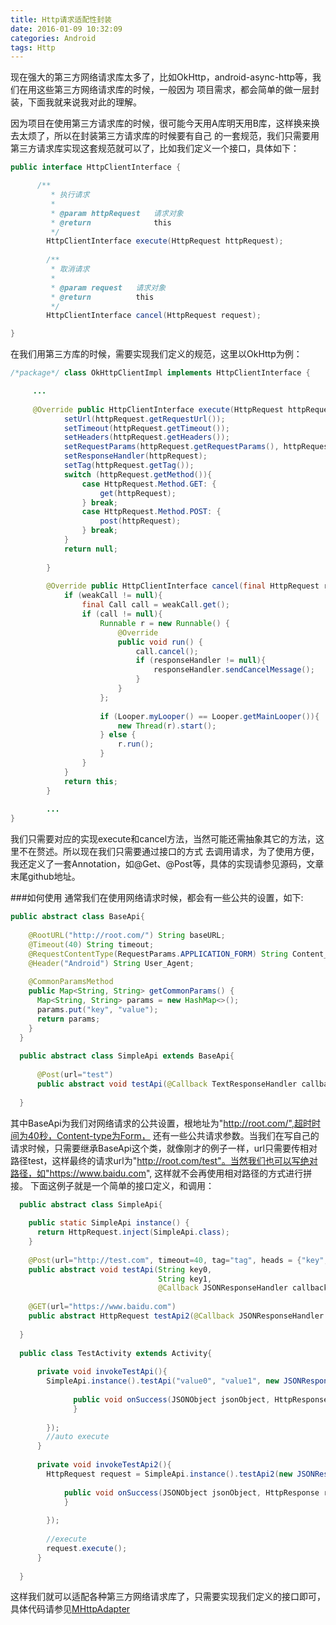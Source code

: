 ```yaml
---
title: Http请求适配性封装
date: 2016-01-09 10:32:09
categories: Android
tags: Http
---
```

现在强大的第三方网络请求库太多了，比如OkHttp，android-async-http等，我们在用这些第三方网络请求库的时候，一般因为
项目需求，都会简单的做一层封装，下面我就来说我对此的理解。

<!--more-->

因为项目在使用第三方请求库的时候，很可能今天用A库明天用B库，这样换来换去太烦了，所以在封装第三方请求库的时候要有自己
的一套规范，我们只需要用第三方请求库实现这套规范就可以了，比如我们定义一个接口，具体如下：
``` java
public interface HttpClientInterface {

      /**
         * 执行请求
         * 
         * @param httpRequest   请求对象
         * @return              this
         */
        HttpClientInterface execute(HttpRequest httpRequest);
    
        /**
         * 取消请求
         * 
         * @param request   请求对象
         * @return          this
         */
        HttpClientInterface cancel(HttpRequest request);

}
```
在我们用第三方库的时候，需要实现我们定义的规范，这里以OkHttp为例：
``` java
/*package*/ class OkHttpClientImpl implements HttpClientInterface {

     ...
     
     @Override public HttpClientInterface execute(HttpRequest httpRequest) {
            setUrl(httpRequest.getRequestUrl());
            setTimeout(httpRequest.getTimeout());
            setHeaders(httpRequest.getHeaders());
            setRequestParams(httpRequest.getRequestParams(), httpRequest.getMethod());
            setResponseHandler(httpRequest);
            setTag(httpRequest.getTag());
            switch (httpRequest.getMethod()){
                case HttpRequest.Method.GET: {
                    get(httpRequest);
                } break;
                case HttpRequest.Method.POST: {
                    post(httpRequest);
                } break;
            }
            return null;
    
        }
    
        @Override public HttpClientInterface cancel(final HttpRequest request) {
            if (weakCall != null){
                final Call call = weakCall.get();
                if (call != null){
                    Runnable r = new Runnable() {
                        @Override
                        public void run() {
                            call.cancel();
                            if (responseHandler != null){
                                responseHandler.sendCancelMessage();
                            }
                        }
                    };
    
                    if (Looper.myLooper() == Looper.getMainLooper()){
                        new Thread(r).start();
                    } else {
                        r.run();
                    }
                }
            }
            return this;
        }
        
        ...
}
```
我们只需要对应的实现execute和cancel方法，当然可能还需抽象其它的方法，这里不在赘述。所以现在我们只需要通过接口的方式
去调用请求，为了使用方便，我还定义了一套Annotation，如@Get、@Post等，具体的实现请参见源码，文章末尾github地址。

###如何使用
通常我们在使用网络请求时候，都会有一些公共的设置，如下:
``` java
public abstract class BaseApi{
  
    @RootURL("http://root.com/") String baseURL;
    @Timeout(40) String timeout;
    @RequestContentType(RequestParams.APPLICATION_FORM) String Content_Type;
    @Header("Android") String User_Agent;
        
    @CommonParamsMethod
    public Map<String, String> getCommonParams() {
      Map<String, String> params = new HashMap<>();
      params.put("key", "value");
      return params;
    }
  }
  
  public abstract class SimpleApi extends BaseApi{
  
      @Post(url="test")
      public abstract void testApi(@Callback TextResponseHandler callback);
      
  }
```
其中BaseApi为我们对网络请求的公共设置，根地址为"http://root.com/",超时时间为40秒，Content-type为Form，
还有一些公共请求参数。当我们在写自己的请求时候，只需要继承BaseApi这个类，就像刚才的例子一样，url只需要传相对
路径test，这样最终的请求url为"http://root.com/test"。当然我们也可以写绝对路径，如"https://www.baidu.com",
这样就不会再使用相对路径的方式进行拼接。
下面这例子就是一个简单的接口定义，和调用：
``` java
  public abstract class SimpleApi{
  
    public static SimpleApi instance() {
      return HttpRequest.inject(SimpleApi.class);
    }
  
    @Post(url="http://test.com", timeout=40, tag="tag", heads = {"key", "value"})
    public abstract void testApi(String key0,
                                 String key1,
                                 @Callback JSONResponseHandler callback);
                                 
    @GET(url="https://www.baidu.com")
    public abstract HttpRequest testApi2(@Callback JSONResponseHandler callback);
    
  }
  
  public class TestActivity extends Activity{
      
      private void invokeTestApi(){
        SimpleApi.instance().testApi("value0", "value1", new JSONResponseHandler(){
        
              public void onSuccess(JSONObject jsonObject, HttpResponse response){
              }
              
        });
        //auto execute
      }
      
      private void invokeTestApi2(){
        HttpRequest request = SimpleApi.instance().testApi2(new JSONResponseHandler(){
        
            public void onSuccess(JSONObject jsonObject, HttpResponse response){
            }
            
        });
        
        //execute
        request.execute();
      }
    
  }
```

这样我们就可以适配各种第三方网络请求库了，只需要实现我们定义的接口即可，具体代码请参见[MHttpAdapter]

[MHttpAdapter]: https://github.com/motcwang/MHttpAdapter

